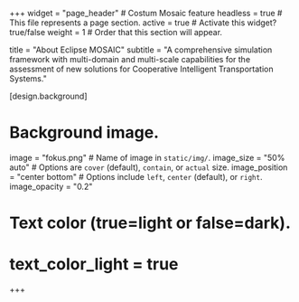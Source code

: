 +++
widget = "page_header" # Costum Mosaic feature
headless = true  # This file represents a page section.
active = true  # Activate this widget? true/false
weight = 1  # Order that this section will appear.

title = "About Eclipse&nbsp;MOSAIC"
subtitle = "A comprehensive simulation framework with multi-domain and multi-scale capabilities for the assessment of new solutions for Cooperative Intelligent Transportation Systems."

[design.background]
  # Background image.
  image = "fokus.png"  # Name of image in `static/img/`.
  image_size = "50% auto"  #  Options are `cover` (default), `contain`, or `actual` size.
  image_position = "center bottom"  # Options include `left`, `center` (default), or `right`.
  image_opacity = "0.2"
  
  # Text color (true=light or false=dark).
  # text_color_light = true

+++
